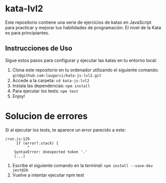 # kata-lvl2

Este repositorio contiene una serie de ejercicios de katas en JavaScript para practicar y mejorar tus habilidades de programación. El nivel de la Kata es para principiantes.

## Instrucciones de Uso

Sigue estos pasos para configurar y ejecutar las katas en tu entorno local:

1. Clona este repositorio en tu ordenador utilizando el siguiente comando: 
    `git@github.com:laugarci/kata-js-lvl2.git`
3. Accede a la carpeta: 
    `cd kata-js-lvl2`
5. Instala las dependencias:
    `npm install`
7. Para ejecutar los tests:
    `npm test`
9. Enjoy!

# Solucion de errores

Si al ejecutar los tests, te aparece un error parecido a este:

    /run.js:129
         if (error?.stack) {
              ^
        SyntaxError: Unexpected token '.'
        [...]
1. Escribe el siguiente comando en la terminal: `npm install --save-dev jest@26`
2. Vuelve a intentar ejecutar npm test
